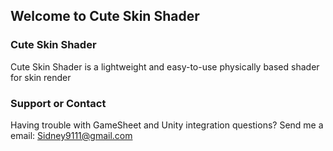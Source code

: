 ## Welcome to Cute Skin Shader



### Cute Skin Shader

Cute Skin Shader is a lightweight and easy-to-use physically based shader for skin render



### Support or Contact

Having trouble with GameSheet and Unity integration questions? Send me a email: Sidney9111@gmail.com
